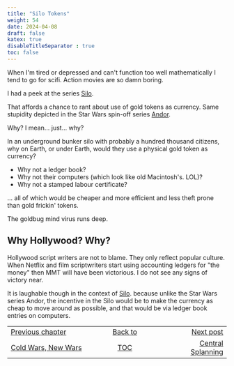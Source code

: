 ```yaml
---
title: "Silo Tokens"
weight: 54
date: 2024-04-08
draft: false
katex: true
disableTitleSeparator : true
toc: false
---
```


When I'm tired or depressed and can't function too well mathematically I tend 
to go for scifi. Action movies are so damn boring.

I had a peek at the series 
[Silo](https://en.wikipedia.org/wiki/Silo_(TV_series)).

That affords a chance to rant about use of gold tokens as currency. 
Same stupidity depicted in the Star Wars spin-off series 
[Andor](https://en.wikipedia.org/wiki/Andor_(TV_series)).

Why? I mean... just... why?

In an underground bunker silo with probably a hundred thousand citizens, why on 
Earth, or under Earth, would they use a physical gold token as currency?

* Why not a ledger book?
* Why not their computers (which look like old Macintosh's. LOL)?
* Why not a stamped labour certificate?

... all of which would be cheaper and more efficient and less theft prone than 
gold frickin' tokens.

The goldbug mind virus runs deep.

## Why Hollywood? Why?

Hollywood script writers are not to blame. They only reflect popular culture.
When Netflix and film scriptwriters start using accounting ledgers for 
"the money" then MMT will have been victorious.  I do not see any signs of 
victory near.

It is laughable though in the context of [Silo](https://en.wikipedia.org/wiki/Silo_(TV_series)).
because unlike the Star Wars series Andor, the incentive in the Silo would be 
to make the currency as cheap to move around as possible, and that would be via 
ledger book entries on computers.


<table style="border-collapse: collapse; border=0;">
    <colgroup>
       <col span="1" style="width: 25%;">
       <col span="1" style="width: 25%;">
       <col span="1" style="width: 20%;">
    </colgroup>
<tr style="border: 1px solid color:#0f0f0f;">
<td style="border: 1px solid color:#0f0f0f;">
<a href="../52_coldwars_newwars">Previous chapter</a></td>
<td style="border: 1px solid color:#0f0f0f; text-align:center;">
<a href="../">Back to</a></td>
<td style="border: 1px solid color:#0f0f0f; text-align:right;">
<a href="../54_central_splanning">Next post</a></td>
</tr>
<tr style="border: 1px solid color:#0f0f0f;">
<td style="border: 1px solid color:#0f0f0f;">
<a href="../52_coldwars_newwars">Cold Wars, New Wars</a></td>
<td style="border: 1px solid color:#0f0f0f; text-align:center;">
<a href="../">TOC</a></td>
<td style="border: 1px solid color:#0f0f0f; text-align:right;">
<a href="../54_central_splanning">Central Splanning</a></td>
</tr>
</table>
